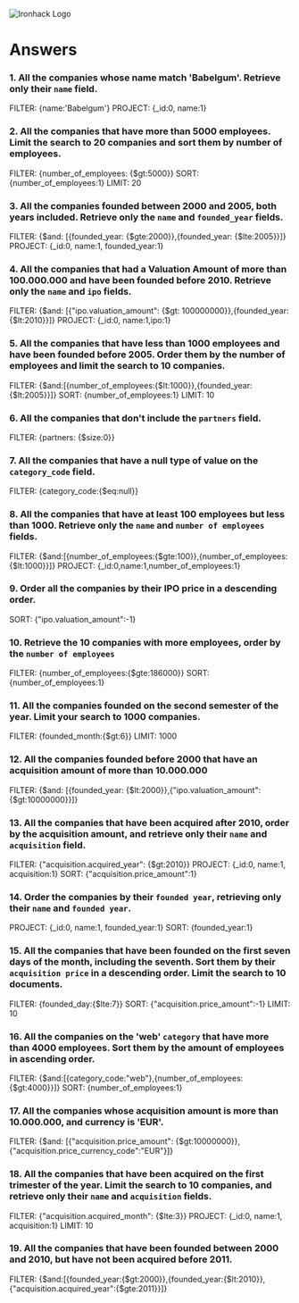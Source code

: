 ![Ironhack Logo](https://i.imgur.com/1QgrNNw.png)

# Answers

### 1. All the companies whose name match 'Babelgum'. Retrieve only their `name` field.

FILTER: {name:'Babelgum'}
PROJECT: {_id:0, name:1}

### 2. All the companies that have more than 5000 employees. Limit the search to 20 companies and sort them by **number of employees**.

FILTER: {number_of_employees: {$gt:5000}}
SORT: {number_of_employees:1}
LIMIT: 20

### 3. All the companies founded between 2000 and 2005, both years included. Retrieve only the `name` and `founded_year` fields.

FILTER: {$and: [{founded_year: {$gte:2000}},{founded_year: {$lte:2005}}]}
PROJECT: {_id:0, name:1, founded_year:1}

### 4. All the companies that had a Valuation Amount of more than 100.000.000 and have been founded before 2010. Retrieve only the `name` and `ipo` fields.

FILTER: {$and: [{"ipo.valuation_amount": {$gt: 100000000}},{founded_year:{$lt:2010}}]}
PROJECT: {_id:0, name:1,ipo:1}

### 5. All the companies that have less than 1000 employees and have been founded before 2005. Order them by the number of employees and limit the search to 10 companies.

FILTER: {$and:[{number_of_employees:{$lt:1000}},{founded_year:{$lt:2005}}]}
SORT: {number_of_employees:1}
LIMIT: 10

### 6. All the companies that don't include the `partners` field.

FILTER: {partners: {$size:0}}

### 7. All the companies that have a null type of value on the `category_code` field.

FILTER: {category_code:{$eq:null}}

### 8. All the companies that have at least 100 employees but less than 1000. Retrieve only the `name` and `number of employees` fields.

FILTER: {$and:[{number_of_employees:{$gte:100}},{number_of_employees:{$lt:1000}}]}
PROJECT: {_id:0,name:1,number_of_employees:1}

### 9. Order all the companies by their IPO price in a descending order.

SORT: {"ipo.valuation_amount":-1}

### 10. Retrieve the 10 companies with more employees, order by the `number of employees`

FILTER: {number_of_employees:{$gte:186000}}
SORT: {number_of_employees:1}

### 11. All the companies founded on the second semester of the year. Limit your search to 1000 companies.

FILTER: {founded_month:{$gt:6}}
LIMIT: 1000

### 12. All the companies founded before 2000 that have an acquisition amount of more than 10.000.000

FILTER: {$and: [{founded_year: {$lt:2000}},{"ipo.valuation_amount":{$gt:10000000}}]}

### 13. All the companies that have been acquired after 2010, order by the acquisition amount, and retrieve only their `name` and `acquisition` field.

FILTER: {"acquisition.acquired_year": {$gt:2010}}
PROJECT: {_id:0, name:1, acquisition:1}
SORT: {"acquisition.price_amount":1}

### 14. Order the companies by their `founded year`, retrieving only their `name` and `founded year`.

PROJECT: {_id:0, name:1, founded_year:1}
SORT: {founded_year:1}

### 15. All the companies that have been founded on the first seven days of the month, including the seventh. Sort them by their `acquisition price` in a descending order. Limit the search to 10 documents.

FILTER: {founded_day:{$lte:7}}
SORT: {"acquisition.price_amount":-1}
LIMIT: 10

### 16. All the companies on the 'web' `category` that have more than 4000 employees. Sort them by the amount of employees in ascending order.

FILTER: {$and:[{category_code:"web"},{number_of_employees: {$gt:4000}}]}
SORT: {number_of_employees:1}

### 17. All the companies whose acquisition amount is more than 10.000.000, and currency is 'EUR'.

FILTER: {$and: [{"acquisition.price_amount": {$gt:10000000}},{"acquisition.price_currency_code":"EUR"}]}

### 18. All the companies that have been acquired on the first trimester of the year. Limit the search to 10 companies, and retrieve only their `name` and `acquisition` fields.

FILTER: {"acquisition.acquired_month": {$lte:3}}
PROJECT: {_id:0, name:1, acquisition:1}
LIMIT: 10

### 19. All the companies that have been founded between 2000 and 2010, but have not been acquired before 2011.

FILTER: {$and:[{founded_year:{$gt:2000}},{founded_year:{$lt:2010}},{"acquisition.acquired_year":{$gte:2011}}]}
